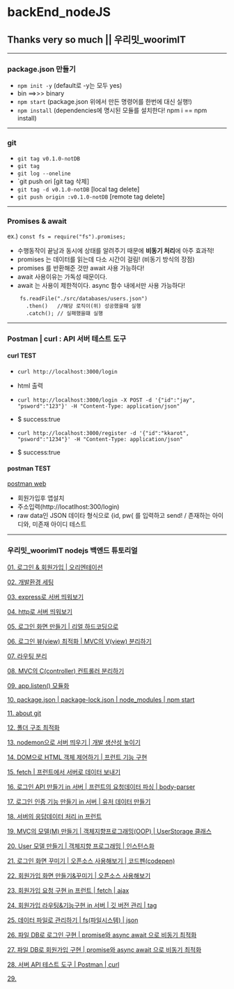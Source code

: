 # backEnd_nodeJS
## Thanks very so much || **우리밋_woorimIT**
___
### package.json 만들기
- `npm init -y`  (default로 -y는 모두 yes)
- bin ==>>> binary
- `npm start`  (package.json 위에서 만든 명령어를 한번에 대신 실행!)
- `npm install` (dependencies에 명시된 모듈를 설치한다! npm i == npm install)
___
### git
- `git tag v0.1.0-notDB`
- `git tag`
- `git log --oneline`
- `git push ori
[git tag 삭제]
- `git tag -d v0.1.0-notDB`  [local tag delete]
- `git push origin :v0.1.0-notDB`  [remote tag delete]
___
### Promises  & await
ex.) `const fs = require("fs").promises;`
- 수행동작이 끝남과 동시에 상태를 알려주기 때문에 **비동기 처리**에 아주 효과적! 
- promises 는 데이터를 읽는데 다소 시간이 걸림!  (비동기 방식의 장점)
- promises 를 반환해준 것만 await 사용 가능하다!  
- await 사용이유는 가독성 때문이다.  
- await 는 사용이 제한적이다. async 함수 내에서만 사용 가능하다! 

```
    fs.readFile("./src/databases/users.json")
      .then()   //해당 로직이(위) 성공했을때 실행
      .catch(); // 실패했을떄 실행
```
___
### Postman | curl : API 서버 테스트 도구
#### curl TEST
- `curl http://localhost:3000/login`
- html 출력

- `curl http://localhost:3000/login -X POST -d '{"id":"jay", "psword":"123"}' -H "Content-Type: application/json"`
- $ success:true

- `curl http://localhost:3000/register -d '{"id":"kkarot", "psword":"1234"}' -H "Content-Type: application/json"`
- $ success:true

#### postman TEST
[postman web](https://www.postman.com/)
- 회원가입후 앱설치
- 주소입력(http://locatlhost:300/login)
- raw data인 JSON 데이타 형식으로 {id, pw{ 를 입력하고 send! / 존재하는 아이디와, 미존재 아이디 테스트



___
### 우리밋_woorimIT nodejs 백엔드 튜토리얼 

[01. 로그인 & 회원가입 | 오리엔테이션](https://www.youtube.com/watch?v=2jwnbZKc66E&t=262s)

[02. 개발환경 세팅](https://www.youtube.com/watch?v=48lz8rw3PE8)

[03. express로 서버 띄워보기](https://www.youtube.com/watch?v=PkVV1OLaM5Q)

[04. http로 서버 띄워보기](https://www.youtube.com/watch?v=7gF09WFGK4I)

[05. 로그인 화면 만들기 | 리얼 하드코딩으로](https://www.youtube.com/watch?v=AZtyyeCwNoc)

[06. 로그인 뷰(view) 최적화 | MVC의 V(view) 분리하기](https://www.youtube.com/watch?v=dB1n8bKgn1E)

[07. 라우팅 분리](https://www.youtube.com/watch?v=mL84PLyKss0&t=44s)

[08. MVC의 C(controller) 컨트롤러 분리하기](https://www.youtube.com/watch?v=KwCjYdYv0_s)

[09. app.listen() 모듈화](https://www.youtube.com/watch?v=W5bZy0Uzn6I&t=13s)

[10. package.json | package-lock.json | node_modules | npm start](https://www.youtube.com/watch?v=Jy9quSZbVTc)

[11. about git](https://www.youtube.com/watch?v=FN9nOLqyNEc)

[12. 폴더 구조 최적화](https://www.youtube.com/watch?v=BIjDK_xycaI)

[13. nodemon으로 서버 띄우기 | 개발 생산성 높이기](https://www.youtube.com/watch?v=yJch-m_OCYI&t=11s)

[14. DOM으로 HTML 객체 제어하기 | 프런트 기능 구현](https://www.youtube.com/watch?v=yJch-m_OCYI)

[15. fetch | 프런트에서 서버로 데이터 보내기](https://www.youtube.com/watch?v=QRo3-00n_ew)

[16. 로그인 API 만들기 in 서버 | 프런트의 요청데이터 파싱 | body-parser](https://www.youtube.com/watch?v=QLTcXMfcmLE&t=203s)

[17. 로그인 인증 기능 만들기 in 서버 | 유저 데이터 만들기](https://www.youtube.com/watch?v=lP1xx1A1vSU&t=8s)

[18. 서버의 응답데이터 처리 in 프런트](https://www.youtube.com/watch?v=x_h2bye9SIE)

[19. MVC의 모델(M) 만들기 | 객체지향프로그래밍(OOP) | UserStorage 클래스](https://www.youtube.com/watch?v=x_h2bye9SIE)

[20. User 모델 만들기 | 객체지향 프로그래밍 | 인스턴스화](https://www.youtube.com/watch?v=69JiX9rGNmI)

[21. 로그인 화면 꾸미기 | 오픈소스 사용해보기 | 코드펜(codepen)](https://www.youtube.com/watch?v=Th-HDyPCewA&t=300s)

[22. 회원가입 화면 만들기&꾸미기 | 오픈소스 사용해보기](https://www.youtube.com/watch?v=n3XUYss1jPg)

[23. 회원가입 요청 구현 in 프런트 | fetch | ajax](https://www.youtube.com/watch?v=YBRpfDsWm9k&t=307s)

[24. 회원가입 라우팅&기능구현 in 서버 | 깃 버전 관리 | tag](https://www.youtube.com/watch?v=mizgP540Zvc&t=10s)

[25. 데이터 파일로 관리하기 | fs(파일시스템) | json](https://www.youtube.com/watch?v=K0vJFEOTMeA&t=318s)

[26. 파일 DB로 로그인 구현 | promise와 async await 으로 비동기 최적화](https://www.youtube.com/watch?v=dchFLwlpI-c)

[27. 파일 DB로 회원가입 구현 | promise와 async await 으로 비동기 최적화](https://www.youtube.com/watch?v=myi7ZrKkf2o&t=119s)

[28. 서버 API 테스트 도구 | Postman | curl](https://www.youtube.com/watch?v=0veQoK9V07k)

[29. ]()
